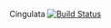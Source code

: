 Cingulata [![Build Status](https://travis-ci.org/BattleBeaver/cingulata.svg?branch=master)](https://travis-ci.org/BattleBeaver/cingulata)
